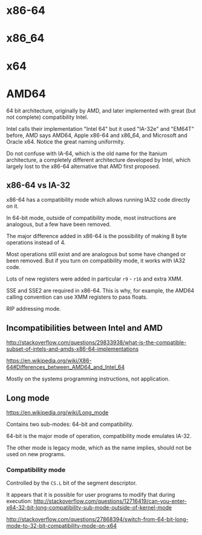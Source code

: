 # x86-64

# x86_64

# x64

# AMD64

64 bit architecture, originally by AMD, and later implemented with great (but not complete) compatibility Intel.

Intel calls their implementation "Intel 64" but it used "IA-32e" and "EM64T" before, AMD says AMD64, Apple x86-64 and x86_64, and Microsoft and Oracle x64. Notice the great naming uniformity.

Do not confuse with IA-64, which is the old name for the Itanium architecture, a completely different architecture developed by Intel, which largely lost to the x86-64 alternative that AMD first proposed.

## x86-64 vs IA-32

x86-64 has a compatibility mode which allows running IA32 code directly on it.

In 64-bit mode, outside of compatibility mode, most instructions are analogous, but a few have been removed.

The major difference added in x86-64 is the possibility of making 8 byte operations instead of 4.

Most operations still exist and are analogous but some have changed or been removed. But if you turn on compatibility mode, it works with IA32 code.

Lots of new registers were added in particular `r9` - `r16` and extra XMM.

SSE and SSE2 are required in x86-64. This is why, for example, the AMD64 calling convention can use XMM registers to pass floats.

RIP addressing mode.

## Incompatibilities between Intel and AMD

<http://stackoverflow.com/questions/29833938/what-is-the-compatible-subset-of-intels-and-amds-x86-64-implementations>

<https://en.wikipedia.org/wiki/X86-64#Differences_between_AMD64_and_Intel_64>

Mostly on the systems programming instructions, not application.

## Long mode

<https://en.wikipedia.org/wiki/Long_mode>

Contains two sub-modes: 64-bit and compatibility.

64-bit is the major mode of operation, compatibility mode emulates IA-32.

The other mode is legacy mode, which as the name implies, should not be used on new programs.

### Compatibility mode

Controlled by the `CS.L` bit of the segment descriptor.

It appears that it is possible for user programs to modify that during execution: <http://stackoverflow.com/questions/12716419/can-you-enter-x64-32-bit-long-compatibility-sub-mode-outside-of-kernel-mode>

<http://stackoverflow.com/questions/27868394/switch-from-64-bit-long-mode-to-32-bit-compatibility-mode-on-x64>
